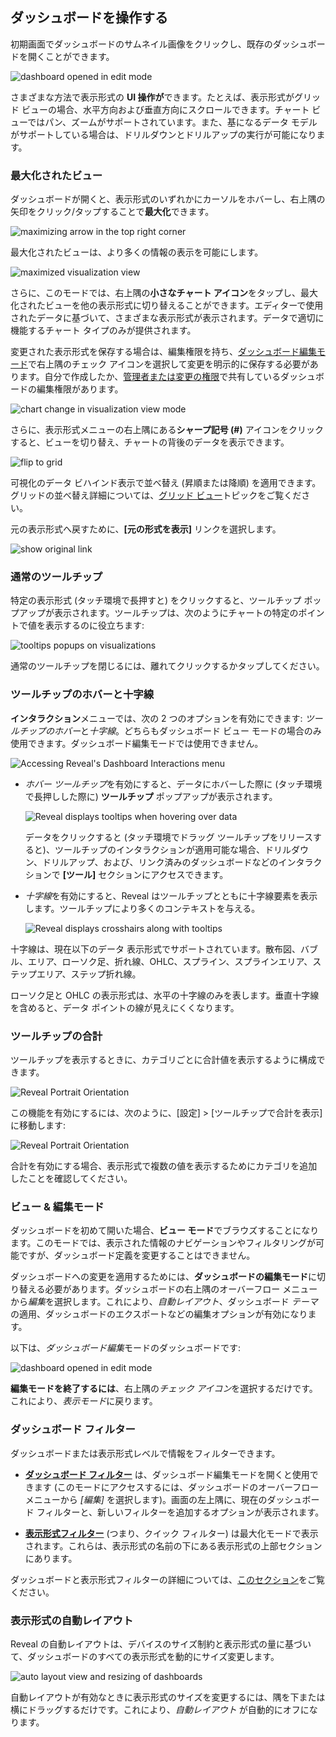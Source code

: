 ## ダッシュボードを操作する

初期画面でダッシュボードのサムネイル画像をクリックし、既存のダッシュボードを開くことができます。

![dashboard opened in edit mode](images/dashboard-opened-edit-mode.png)

さまざまな方法で表示形式の **UI 操作が**できます。たとえば、表示形式がグリッド ビューの場合、水平方向および垂直方向にスクロールできます。チャート ビューではパン、ズームがサポートされています。また、基になるデータ モデルがサポートしている場合は、ドリルダウンとドリルアップの実行が可能になります。

### 最大化されたビュー

ダッシュボードが開くと、表示形式のいずれかにカーソルをホバーし、右上隅の矢印をクリック/タップすることで**最大化**できます。

![maximizing arrow in the top right corner](images/visualization-maximizing-arrow.png)

最大化されたビューは、より多くの情報の表示を可能にします。

![maximized visualization view](images/maximized-visualization.png)

さらに、このモードでは、右上隅の**小さなチャート アイコン**をタップし、最大化されたビューを他の表示形式に切り替えることができます。エディターで使用されたデータに基づいて、さまざまな表示形式が表示されます。データで適切に機能するチャート タイプのみが提供されます。 

変更された表示形式を保存する場合は、編集権限を持ち、[ダッシュボード編集モード](#view-edit-mode)で右上隅のチェック アイコンを選択して変更を明示的に保存する必要があります。自分で作成したか、[管理者または変更の権限](~/jp/dashboards/sharing-dashboards/share-a-dashboard.md#access-permissions)で共有しているダッシュボードの編集権限があります。 

![chart change in visualization view mode](images/chart-change-visualization-view-mode.png)

さらに、表示形式メニューの右上隅にある**シャープ記号 (#)** アイコンをクリックすると、ビューを切り替え、チャートの背後のデータを表示できます。

![flip to grid](images/flip-grid.png)

可視化のデータ ビハインド表示で並べ替え (昇順または降順) を適用できます。グリッドの並べ替え詳細については、[グリッド ビュー](~/jp/data-visualizations/grid-view.md)トピックをご覧ください。

元の表示形式へ戻すために、**[元の形式を表示]** リンクを選択します。

![show original link](images/change-visualization-show-original.png)

### 通常のツールチップ

特定の表示形式 (タッチ環境で長押すと) をクリックすると、ツールチップ ポップアップが表示されます。ツールチップは、次のようにチャートの特定のポイントで値を表示するのに役立ちます:

![tooltips popups on visualizations](images/tooltips-popups.png)

通常のツールチップを閉じるには、離れてクリックするかタップしてください。

### ツールチップのホバーと十字線

**インタラクション**メニューでは、次の 2 つのオプションを有効にできます: *ツールチップのホバー*と*十字線*。どちらもダッシュボード ビュー モードの場合のみ使用できます。ダッシュボード編集モードでは使用できません。

![Accessing Reveal's Dashboard Interactions menu](images/dashboard-interactions-menu.png)

  - *ホバー ツールチップ*を有効にすると、データにホバーした際に (タッチ環境で長押しした際に) **ツールチップ** ポップアップが表示されます。

    ![Reveal displays tooltips when hovering over data](images/tooltips-hover.png)

    データをクリックすると (タッチ環境でドラッグ ツールチップをリリースすると)、ツールチップのインタラクションが適用可能な場合、ドリルダウン、ドリルアップ、および、リンク済みのダッシュボードなどのインタラクションで **[ツール]** セクションにアクセスできます。

  - *十字線*を有効にすると、Reveal はツールチップとともに十字線要素を表示します。ツールチップにより多くのコンテキストを与える。

    ![Reveal displays crosshairs along with tooltips](images/crosshairs-enabled.png)

十字線は、現在以下のデータ 表示形式でサポートされています。散布図、バブル、エリア、ローソク足、折れ線、OHLC、スプライン、スプラインエリア、ステップエリア、ステップ折れ線。

ローソク足と OHLC の表示形式は、水平の十字線のみを表します。垂直十字線を含めると、データ ポイントの線が見えにくくなります。

### ツールチップの合計

ツールチップを表示するときに、カテゴリごとに合計値を表示するように構成できます。

![Reveal Portrait Orientation](images/tooltips-totals.png)

この機能を有効にするには、次のように、[設定] \> [ツールチップで合計を表示] に移動します:

![Reveal Portrait Orientation](images/tooltips-configuration.png)

合計を有効にする場合、表示形式で複数の値を表示するためにカテゴリを追加したことを確認してください。

<a name='view-edit-mode'></a>
### ビュー & 編集モード

ダッシュボードを初めて開いた場合、**ビュー モード**でブラウズすることになります。このモードでは、表示された情報のナビゲーションやフィルタリングが可能ですが、ダッシュボード定義を変更することはできません。

ダッシュボードへの変更を適用するためには、**ダッシュボードの編集モード**に切り替える必要があります。ダッシュボードの右上隅のオーバーフロー メニューから*編集*を選択します。これにより、*自動レイアウト*、ダッシュボード *テーマ*の適用、ダッシュボードのエクスポートなどの編集オプションが有効になります。

以下は、*ダッシュボード編集*モードのダッシュボードです:

![dashboard opened in edit mode](images/dashboard-opened-edit-mode.png)

**編集モードを終了するには**、右上隅の*チェック アイコン*を選択するだけです。これにより、*表示モード*に戻ります。

### ダッシュボード フィルター

ダッシュボードまたは表示形式レベルで情報をフィルターできます。

  - [**ダッシュボード フィルター**](~/jp/filters/dashboard-filters.md) は、ダッシュボード編集モードを開くと使用できます (このモードにアクセスするには、ダッシュボードのオーバーフロー メニューから *[編集]* を選択します)。画面の左上隅に、現在のダッシュボード フィルターと、新しいフィルターを追加するオプションが表示されます。

  - [**表示形式フィルター**](~/jp/filters/Visualization-Filters.md) (つまり、クイック フィルター) は最大化モードで表示されます。これらは、表示形式の名前の下にある表示形式の上部セクションにあります。

ダッシュボードと表示形式フィルターの詳細については、[このセクション](~/jp/filters/overview.md)をご覧ください。

### 表示形式の自動レイアウト

Reveal の自動レイアウトは、デバイスのサイズ制約と表示形式の量に基づいて、ダッシュボードのすべての表示形式を動的にサイズ変更します。

![auto layout view and resizing of dashboards](images/auto-layout-dashboard.png)

自動レイアウトが有効なときに表示形式のサイズを変更するには、隅を下または横にドラッグするだけです。これにより、*自動レイアウト* が自動的にオフになります。
